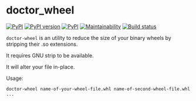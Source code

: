 doctor_wheel
============

[![PyPI](https://img.shields.io/pypi/pyversions/doctor-wheel.svg)](https://pypi.python.org/pypi/doctor-wheel)
[![PyPI version](https://badge.fury.io/py/doctor-wheel.svg)](https://badge.fury.io/py/doctor-wheel)
[![PyPI](https://img.shields.io/pypi/implementation/doctor-wheel.svg)](https://pypi.python.org/pypi/doctor-wheel)
[![Maintainability](https://api.codeclimate.com/v1/badges/657b03d115f6e001633c/maintainability)](https://codeclimate.com/github/smok-serwis/doctor-wheel/maintainability)
[![Build status](https://circleci.com/gh/smok-serwis/doctor-wheel.svg?style=shield)](https://app.circleci.com/pipelines/github/smok-serwis/doctor-wheel)

`doctor-wheel` is an utility to reduce the size of your binary wheels
by stripping their .so extensions.

It requires GNU strip to be available.

It will alter your file in-place.

Usage:

```
doctor-wheel name-of-your-wheel-file.whl name-of-second-wheel-file.whl ...
```
